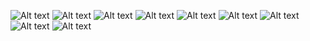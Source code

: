 
![Alt text](canEditUser.png) ![Alt text](canEditUserVehicles.png) ![Alt text](canEditVehicles.png) ![Alt text](listPage.png) ![Alt text](loginPage.png) ![Alt text](signUp.png) ![Alt text](userPage.png) ![Alt text](vehicleDetail.png) ![Alt text](weatherSearch.png)
